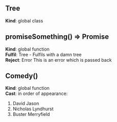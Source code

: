 ## Tree
**Kind**: global class  
## promiseSomething() ⇒ Promise
**Kind**: global function  
**Fulfil**: Tree - Fulfils with a damn tree  
**Reject**: Error This is an error which is passed back  
## Comedy()
**Kind**: global function  
**Cast**: in order of appearance:
1. David Jason
2. Nicholas Lyndhurst
3. Buster Merryfield  
